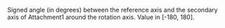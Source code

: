 Signed angle (in degrees) between the reference axis and the secondary axis of Attachment1 around the rotation axis. Value in \[-180, 180\].